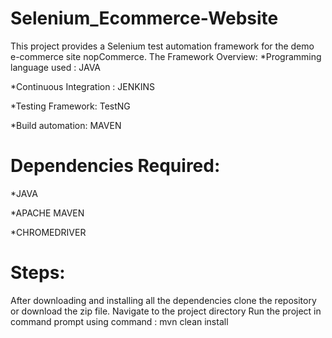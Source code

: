 # Selenium_Ecommerce-Website

This project provides a Selenium test automation framework for the demo e-commerce site nopCommerce.
The Framework Overview:
*Programming language used : JAVA

*Continuous Integration : JENKINS

*Testing Framework: TestNG

*Build automation: MAVEN

# Dependencies Required:
*JAVA 

*APACHE MAVEN

*CHROMEDRIVER

# Steps:
After downloading and installing all the dependencies clone the repository or download the zip file.
Navigate to the project directory
Run the project in command prompt using command : mvn clean install
